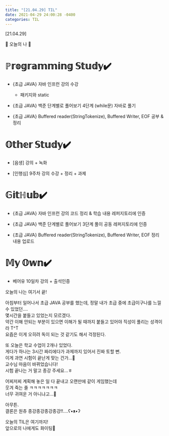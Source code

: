 ```yaml
---
title: "[21.04.29] TIL"
date: 2021-04-29 24:00:28 -0400
categories: TIL
---
```


[21.04.29]

🙌 오늘의 나 🙌

# ℙ𝕣𝕠𝕘𝕣𝕒𝕞𝕞𝕚𝕟𝕘 𝕊𝕥𝕦𝕕𝕪✔️

- {초급 JAVA} 자바 인프런 강의 수강    
    * 패키지와 static

- {초급 JAVA} 백준 단계별로 풀어보기 4단계 (while문) 자바로 풀기

- {초급 JAVA} Buffered reader(StringTokenize), Buffered Writer, EOF 공부 & 정리
  

# 𝕆𝕥𝕙𝕖𝕣 𝕊𝕥𝕦𝕕𝕪✔️
- [음생]  강의 + 녹화

- [인행심] 9주차 강의 수강 + 정리 + 과제 

# 𝔾𝕚𝕥ℍ𝕦𝕓✔️

- {초급 JAVA} 자바 인프런 강의 코드 정리 & 학습 내용 레퍼지토리에 인증

- {초급 JAVA} 백준 단계별로 풀어보기 3단계 풀이 공동 레퍼지토리에 인증

- {초급 JAVA} Buffered reader(StringTokenize), Buffered Writer, EOF 정리 내용 업로드


# 𝕄𝕪 𝕆𝕨𝕟✔️

- 베어유 10일차 강의 + 출석인증





오늘의 나는 여기서 끝!   

아침부터 일어나서 초급 JAVA 공부를 했는데, 정말 내가 초급 중에 초급이구나를 느낄 수 있었던....   
몇시간을 붙들고 있었는지 모르겠다.     
약간 이해 안되는 부분이 있으면 이해가 될 때까지 붙들고 있어야 직성이 풀리는 성격이라 T^T        
요즘은 이게 오히려 독이 되는 것 같기도 해서 걱정된다.    
     
또 오늘은 학교 수업이 2개나 있었다.        
게다가 하나는 3시간 짜리에다가 과제까지 있어서 진짜 토할 뻔.        
이게 과연 시험이 끝난게 맞는 건가...🤔    
교수님 마음이 바뀌었습니다!      
시험 끝나는 거 말고 종강 주세요...ㅎ   

어찌저찌 계획해 놓은 일 다 끝내고 오랜만에 같이 게임했는데       
웃겨 죽는 줄 ㅋㅋㅋㅋㅋㅋㅋ        
너무 귀여운 거 아니냐고...🤭

아무튼.       
결론은 원츄 종강종강종강종강!!....ʕ•ᴥ•ʔ      

오늘의 TIL은 여기까지!    
앞으로의 나에게도 화이팅🌸            
